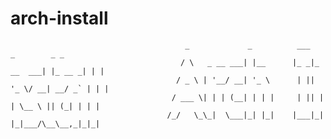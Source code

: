 # arch-install



                                           _             _          ___           _        _ _ 
                                          / \   _ __ ___| |__      |_ _|_ __  ___| |_ __ _| | |
                                         / _ \ | '__/ __| '_ \      | || '_ \/ __| __/ _` | | |
                                        / ___ \| | | (__| | | |     | || | | \__ \ || (_| | | |
                                       /_/   \_\_|  \___|_| |_|    |___|_| |_|___/\__\__,_|_|_|



